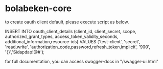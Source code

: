 # bolabeken-core

to create oauth client default, please execute script as below.

INSERT INTO oauth_client_details (client_id, client_secret, scope, authorized_grant_types, access_token_validity_seconds, additional_information,resource-ids)
VALUES
('test-client', 'secret', 'read,write', 'authorization_code,password,refresh_token,implicit', '900', '{}','Sidapdap!@#');



for full documentation, you can access swagger-docs in "/swagger-ui.html"

